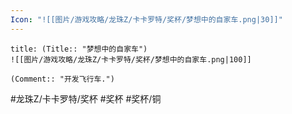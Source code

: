 ```yaml
---
Icon: "![[图片/游戏攻略/龙珠Z/卡卡罗特/奖杯/梦想中的自家车.png|30]]"
---
```

```ad-common-bronze-trophy
title: (Title:: "梦想中的自家车")
![[图片/游戏攻略/龙珠Z/卡卡罗特/奖杯/梦想中的自家车.png|100]]

(Comment:: "开发飞行车.")
```

#龙珠Z/卡卡罗特/奖杯 #奖杯 #奖杯/铜
